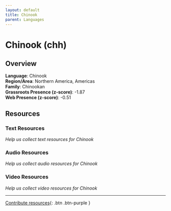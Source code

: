 ```yaml
---
layout: default
title: Chinook
parent: Languages
---
```


# Chinook (chh)

## Overview

**Language**: Chinook  
**Region/Area**: Northern America, Americas  
**Family**: Chinookan  
**Grassroots Presence (z-score)**: -1.87  
**Web Presence (z-score)**: -0.51  

## Resources

### Text Resources
*Help us collect text resources for Chinook*

### Audio Resources
*Help us collect audio resources for Chinook*

### Video Resources
*Help us collect video resources for Chinook*

---

[Contribute resources](https://forms.office.com/e/1SfLJx3u1r){: .btn .btn-purple }
